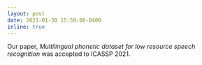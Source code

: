 ```yaml
---
layout: post
date: 2021-01-30 15:59:00-0400
inline: true
---
```


Our paper, _Multilingual phonetic dataset for low resource speech recognition_ was accepted to ICASSP 2021.
